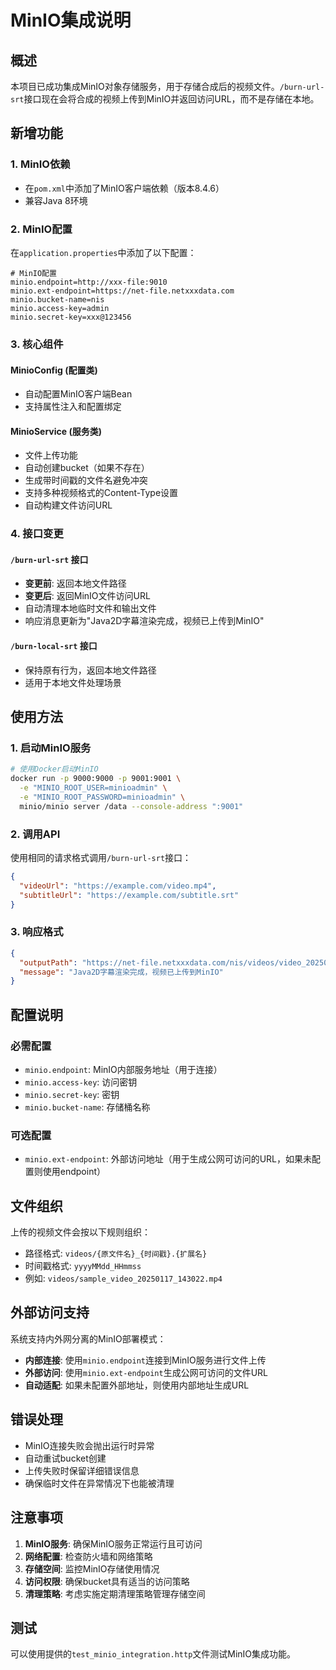 # MinIO集成说明

## 概述

本项目已成功集成MinIO对象存储服务，用于存储合成后的视频文件。`/burn-url-srt`接口现在会将合成的视频上传到MinIO并返回访问URL，而不是存储在本地。

## 新增功能

### 1. MinIO依赖
- 在`pom.xml`中添加了MinIO客户端依赖（版本8.4.6）
- 兼容Java 8环境

### 2. MinIO配置
在`application.properties`中添加了以下配置：

```properties
# MinIO配置
minio.endpoint=http://xxx-file:9010
minio.ext-endpoint=https://net-file.netxxxdata.com
minio.bucket-name=nis
minio.access-key=admin
minio.secret-key=xxx@123456
```

### 3. 核心组件

#### MinioConfig (配置类)
- 自动配置MinIO客户端Bean
- 支持属性注入和配置绑定

#### MinioService (服务类)
- 文件上传功能
- 自动创建bucket（如果不存在）
- 生成带时间戳的文件名避免冲突
- 支持多种视频格式的Content-Type设置
- 自动构建文件访问URL

### 4. 接口变更

#### `/burn-url-srt` 接口
- **变更前**: 返回本地文件路径
- **变更后**: 返回MinIO文件访问URL
- 自动清理本地临时文件和输出文件
- 响应消息更新为"Java2D字幕渲染完成，视频已上传到MinIO"

#### `/burn-local-srt` 接口
- 保持原有行为，返回本地文件路径
- 适用于本地文件处理场景

## 使用方法

### 1. 启动MinIO服务
```bash
# 使用Docker启动MinIO
docker run -p 9000:9000 -p 9001:9001 \
  -e "MINIO_ROOT_USER=minioadmin" \
  -e "MINIO_ROOT_PASSWORD=minioadmin" \
  minio/minio server /data --console-address ":9001"
```

### 2. 调用API
使用相同的请求格式调用`/burn-url-srt`接口：

```json
{
  "videoUrl": "https://example.com/video.mp4",
  "subtitleUrl": "https://example.com/subtitle.srt"
}
```

### 3. 响应格式
```json
{
  "outputPath": "https://net-file.netxxxdata.com/nis/videos/video_20250117_143022.mp4",
  "message": "Java2D字幕渲染完成，视频已上传到MinIO"
}
```

## 配置说明

### 必需配置
- `minio.endpoint`: MinIO内部服务地址（用于连接）
- `minio.access-key`: 访问密钥
- `minio.secret-key`: 密钥
- `minio.bucket-name`: 存储桶名称

### 可选配置
- `minio.ext-endpoint`: 外部访问地址（用于生成公网可访问的URL，如果未配置则使用endpoint）

## 文件组织

上传的视频文件会按以下规则组织：
- 路径格式: `videos/{原文件名}_{时间戳}.{扩展名}`
- 时间戳格式: `yyyyMMdd_HHmmss`
- 例如: `videos/sample_video_20250117_143022.mp4`

## 外部访问支持

系统支持内外网分离的MinIO部署模式：
- **内部连接**: 使用`minio.endpoint`连接到MinIO服务进行文件上传
- **外部访问**: 使用`minio.ext-endpoint`生成公网可访问的文件URL
- **自动适配**: 如果未配置外部地址，则使用内部地址生成URL

## 错误处理

- MinIO连接失败会抛出运行时异常
- 自动重试bucket创建
- 上传失败时保留详细错误信息
- 确保临时文件在异常情况下也能被清理

## 注意事项

1. **MinIO服务**: 确保MinIO服务正常运行且可访问
2. **网络配置**: 检查防火墙和网络策略
3. **存储空间**: 监控MinIO存储使用情况
4. **访问权限**: 确保bucket具有适当的访问策略
5. **清理策略**: 考虑实施定期清理策略管理存储空间

## 测试

可以使用提供的`test_minio_integration.http`文件测试MinIO集成功能。
